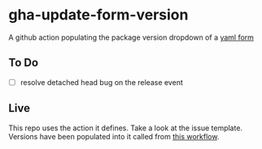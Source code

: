 # gha-update-form-version

A github action populating the package version dropdown of a [yaml form](https://docs.github.com/en/communities/using-templates-to-encourage-useful-issues-and-pull-requests/syntax-for-issue-forms)

## To Do
- [ ] resolve detached head bug on the release event


## Live

This repo uses the action it defines.
Take a look at the issue template.
Versions have been populated into it called from [this workflow](.github/workflows/publish.yml).

